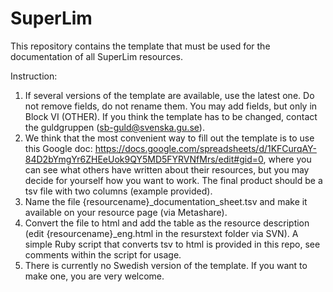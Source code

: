 # SuperLim

This repository contains the template that must be used for the documentation of all SuperLim resources.

Instruction: 
1. If several versions of the template are available, use the latest one. Do not remove fields, do not rename them. You may add fields, but only in Block VI (OTHER). If you think the template has to be changed, contact the guldgruppen (sb-guld@svenska.gu.se).
2. We think that the most convenient way to fill out the template is to use this Google doc: https://docs.google.com/spreadsheets/d/1KFCurqAY-84D2bYmgYr6ZHEeUok9QY5MD5FYRVNfMrs/edit#gid=0, where you can see what others have written about their resources, but you may decide for yourself how you want to work. The final product should be a tsv file with two columns (example provided).
3. Name the file {resourcename}_documentation_sheet.tsv and make it available on your resource page (via Metashare).
4. Convert the file to html and add the table as the resource description (edit {resourcename}_eng.html in the resurstext folder via SVN). A simple Ruby script that converts tsv to html is provided in this repo, see comments within the script for usage.
5. There is currently no Swedish version of the template. If you want to make one, you are very welcome. 
